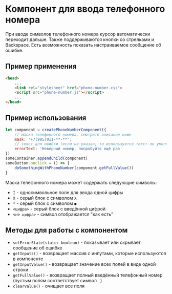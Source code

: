 # Компонент для ввода телефонного номера

При вводе символов телефонного номера курсор автоматически переходит дальше. Также поддерживаются кнопки со стрелками и Backspace.
Есть возможность показать настраиваемое сообщение об ошибке.

## Пример применения
```html
<head>
    ...
    <link rel="stylesheet" href="phone-number.css">
    <script src="phone-number.js"></script>
    ...
</head>
```

## Пример использования
```js
let component = createPhoneNumberComponent({
    // маска телефонного номера, смотрите описание ниже
    mask: '+7(985)0II-**-**',
    // текст для ошибки (если не указан, то используется текст по умолчанию, указанный здесь)
    errorText: 'Неверный номер, попробуйте ещё раз'
})
someContainer.appendChild(component)
someButton.onclick = () => {
    doSomethingWithPhoneNumber(component.getFullValue())
}
```

Маска телефонного номера может содержать следующие символы:
* `I` - односимвольное поле для ввода одной цифры
* `X` - серый блок с символом `X`
* `*` - серый блок с символом `●`
* `<цифра>` - серый блок с введённой цифрой
* `<не цифра>` - символ отображается "как есть"

## Методы для работы с компонентом
* `setErrorState(state: boolean)` - показывает или скрывает сообщение об ошибке
* `getInputs()` - возвращает массив с инпутами, которые используются в компоненте
* `getInputValue()` - возвращает значение всех полей в виде одной строки
* `getFullValue()` - возвращает полный введённый телефонный номер (пустым полям соответствует символ `_`)
* `clearValue()` - очищает все поля
